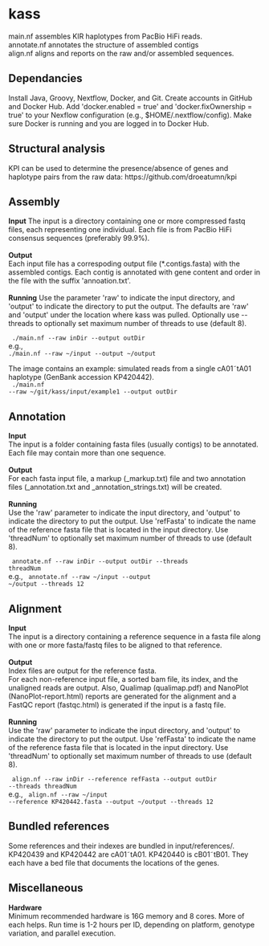 # kass
main.nf assembles KIR haplotypes from PacBio HiFi reads.<br>
annotate.nf annotates the structure of assembled contigs<br>
align.nf aligns and reports on the raw and/or assembled sequences.

<h2>Dependancies</h2>
Install Java, Groovy, Nextflow, Docker, and Git.
Create accounts in GitHub and Docker Hub.
Add 'docker.enabled = true' and 'docker.fixOwnership = true' to your Nexflow
configuration (e.g., $HOME/.nextflow/config). Make sure Docker is running
and you are logged in to Docker Hub.

<h2>Structural analysis</h2>
KPI can be used to determine the presence/absence of genes and haplotype pairs from the raw data: https://github.com/droeatumn/kpi

<h2>Assembly</h2>
<b>Input</b>
The input is a directory containing one or more compressed fastq files, each representing one individual. Each file is from PacBio HiFi consensus sequences (preferably 99.9%).<br>
<br>
<b>Output</b><br>
Each input file has a correspoding output file (*.contigs.fasta)  with the assembled contigs. Each contig is annotated with gene content and order in the file with the suffix 'annoation.txt'.<br>
<br>
<b>Running</b>
Use the parameter 'raw' to indicate the input directory, and 'output' to indicate the directory to put the output.  The defaults are 'raw' and 'output' under the location where kass was pulled. Optionally use --threads to optionally set maximum number of threads to use (default 8).<br>

<code>    ./main.nf --raw inDir --output outDir</code><br>
e.g.,
<code>    ./main.nf  --raw ~/input --output ~/output</code>

The image contains an example: simulated reads from a single cA01&tilde;tA01 haplotype (GenBank accession KP420442). <br>
<code>    ./main.nf --raw ~/git/kass/input/example1 --output outDir</code>

<h2>Annotation</h2>
<b>Input</b><br>
The input is a folder containing fasta files (usually contigs) to be annotated. Each file may contain more than one sequence.<br>
<br>
<b>Output</b><br>
For each fasta input file, a markup (_markup.txt) file and two annotation files (_annotation.txt and _annotation_strings.txt) will be created.<br>
<br>
<b>Running</b><br>
Use the 'raw' parameter to indicate the input directory, and 'output' to indicate the directory to put the output. Use 'refFasta' to indicate the name of the reference fasta file that is located in the input directory. Use 'threadNum' to optionally set maximum number of threads to use (default 8).

<code>    annotate.nf --raw inDir --output outDir --threads threadNum</code><br>
e.g.,
<code>    annotate.nf --raw ~/input --output ~/output --threads 12</code>

<h2>Alignment</h2>
<b>Input</b><br>
The input is a directory containing a reference sequence in a fasta file along with one or more fasta/fastq files to be aligned to that reference.<br>
<br>
<b>Output</b><br>
Index files are output for the reference fasta.<br>
For each non-reference input file, a sorted bam file, its index, and the unaligned reads are output. Also, Qualimap (qualimap.pdf) and NanoPlot (NanoPlot-report.html) reports are generated for the alignment and a FastQC report (fastqc.html) is generated if the input is a fastq file.<br>
<br>
<b>Running</b><br>
Use the 'raw' parameter to indicate the input directory, and 'output' to indicate the directory to put the output. Use 'refFasta' to indicate the name of the reference fasta file that is located in the input directory. Use 'threadNum' to optionally set maximum number of threads to use (default 8).<br>

<code>    align.nf --raw inDir --reference refFasta --output outDir --threads threadNum</code><br>
e.g.,
<code>    align.nf --raw ~/input --reference KP420442.fasta --output ~/output --threads 12</code>

<h2>Bundled references</h2>
Some references and their indexes are bundled in input/references/. 
KP420439 and KP420442 are cA01&tilde;tA01. KP420440 is cB01&tilde;tB01. They each have a bed file that documents the locations of the genes.

<h2>Miscellaneous</h2>
<b>Hardware</b><br>
Minimum recommended hardware is 16G memory and 8 cores. More of each helps.
Run time is 1-2 hours per ID, depending on platform, genotype variation, and parallel execution.
